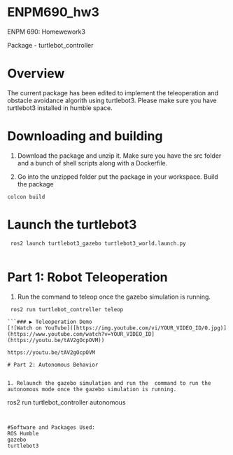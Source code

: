 # ENPM690_hw3
ENPM 690: Homewework3

Package - turtlebot_controller

# Overview

The current package has been edited to implement the teleoperation and obstacle avoidance algorith using turtlebot3. Please make sure you have turtlebot3 installed in humble space.

# Downloading and building

1. Download the package and unzip it. Make sure you have the src folder and a bunch of shell scripts along with a Dockerfile.

2. Go into the unzipped folder put the package in your workspace. Build the package
```
colcon build

```
# Launch the turtlebot3 

```
 ros2 launch turtlebot3_gazebo turtlebot3_world.launch.py


```

# Part 1: Robot Teleoperation

1. Run the  command to teleop once the gazebo simulation is running.

```
 ros2 run turtlebot_controller teleop 

```### ▶️ Teleoperation Demo
[![Watch on YouTube]([https://img.youtube.com/vi/YOUR_VIDEO_ID/0.jpg)](https://www.youtube.com/watch?v=YOUR_VIDEO_ID](https://youtu.be/tAV2gOcpOVM))

https://youtu.be/tAV2gOcpOVM

# Part 2: Autonomous Behavior


1. Relaunch the gazebo simulation and run the  command to run the autonomous mode once the gazebo simulation is running.

```
 ros2 run turtlebot_controller autonomous 

```


#Software and Packages Used:
ROS Humble
gazebo
turtlebot3

